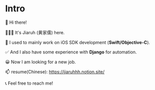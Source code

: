 # Intro

👋 Hi there! 

🧑🏻‍💻 It's Jiaruh (黄家儒) here.

🔭 I used to mainly work on iOS SDK development (**Swift/Objective-C**).

✅ And I also have some experience with **Django** for automation.

😀 Now I am looking for a new job. 

📫 resume(Chinese): https://jiaruhhh.notion.site/

📞 Feel free to reach me!

<!--
**jiaruh/jiaruh** is a ✨ _special_ ✨ repository because its `README.md` (this file) appears on your GitHub profile.

Here are some ideas to get you started:

- 🔭 I’m currently working on ...
- 🌱 I’m currently learning ...
- 👯 I’m looking to collaborate on ...
- 🤔 I’m looking for help with ...
- 💬 Ask me about ...
- 📫 How to reach me: ...
- 😄 Pronouns: ...
- ⚡ Fun fact: ...
-->
